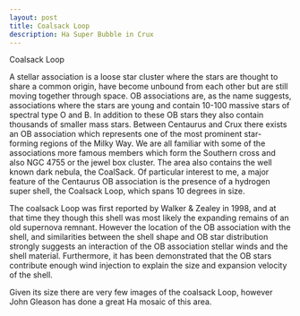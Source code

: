 ```yaml
---
layout: post
title: Coalsack Loop
description: Ha Super Bubble in Crux
---
```


Coalsack Loop

A stellar association is a loose star cluster where the stars are thought to share a common origin, have become unbound from each other but are still moving together through space. OB associations are, as the name suggests, associations where the stars are young and contain 10-100 massive stars of spectral type O and B.  In addition to these OB stars they also contain thousands of smaller mass stars. Between Centaurus and Crux there exists an OB association which represents one of the most prominent star- forming regions of the Milky Way.  We are all familiar with some of the associations more famous members which form the Southern cross and also NGC 4755 or the jewel box cluster.  The area also contains the well known dark nebula, the CoalSack. Of particular interest to me, a major feature of the Centaurus OB association is the presence of a hydrogen super shell, the Coalsack Loop, which spans 10 degrees in size.

The coalsack Loop was first reported by Walker & Zealey in 1998, and at that time they though this shell was most likely the expanding remains of an old supernova remnant.  However the location of the OB association with the shell, and similarities between the shell shape and OB star distribution strongly suggests an interaction of the OB association stellar winds and the shell material. Furthermore, it has been demonstrated that the OB stars contribute enough wind injection to explain the size and expansion velocity of the shell.

Given its size there are very few images of the coalsack Loop, however John Gleason has done a great Ha mosaic of this area.
